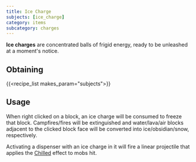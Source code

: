 ```yaml
---
title: Ice Charge
subjects: [ice_charge]
category: items
subcategory: charges
---
```


**Ice charges** are concentrated balls of frigid energy, ready to be unleashed at a moment's notice.

Obtaining
---------

{{<recipe_list makes_param="subjects">}}


Usage
-----

When right clicked on a block, an ice charge will be consumed to freeze that block. Campfires/fires will be extinguished and water/lava/air blocks adjacent to the clicked block face will be converted into ice/obsidian/snow, respectively.

Activating a dispenser with an ice charge in it will fire a linear projectile that applies the [Chilled](../../../cofh-core/status-effects) effect to mobs hit.